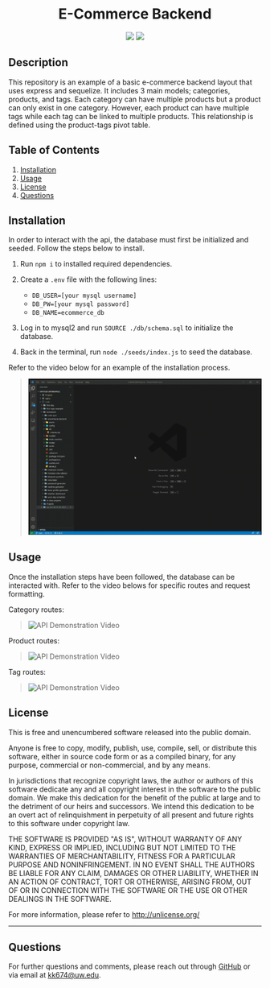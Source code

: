 <h1 align="center"><strong>E-Commerce Backend</strong></h1>

<p align="center">
  <img src="https://img.shields.io/github/languages/top/kkolyvek/ecommerce-backend">
  <img src="https://img.shields.io/badge/License-Unlicensed-blue.svg">
</p>

## Description

This repository is an example of a basic e-commerce backend layout that uses express and sequelize. It includes 3 main models; categories, products, and tags. Each category can have multiple products but a product can only exist in one category. However, each product can have multiple tags while each tag can be linked to multiple products. This relationship is defined using the product-tags pivot table.

## Table of Contents

1. [Installation](#installation)
2. [Usage](#usage)
3. [License](#license)
4. [Questions](#questions)

## Installation

In order to interact with the api, the database must first be initialized and seeded. Follow the steps below to install.

1. Run `npm i` to installed required dependencies.
2. Create a `.env` file with the following lines:

   - `DB_USER=[your mysql username]`
   - `DB_PW=[your mysql password]`
   - `DB_NAME=ecommerce_db`

3. Log in to mysql2 and run `SOURCE ./db/schema.sql` to initialize the database.
4. Back in the terminal, run `node ./seeds/index.js` to seed the database.

Refer to the video below for an example of the installation process.

> ![Installation Video](./assets/readme/readme-install.gif)

## Usage

Once the installation steps have been followed, the database can be interacted with. Refer to the video belows for specific routes and request formatting.

Category routes:

> ![API Demonstration Video](./assets/readme/readme-categories.gif)

Product routes:

> ![API Demonstration Video](./assets/readme/readme-products.gif)

Tag routes:

> ![API Demonstration Video](./assets/readme/readme-tags.gif)

## License

This is free and unencumbered software released into the public domain.

Anyone is free to copy, modify, publish, use, compile, sell, or
distribute this software, either in source code form or as a compiled
binary, for any purpose, commercial or non-commercial, and by any
means.

In jurisdictions that recognize copyright laws, the author or authors
of this software dedicate any and all copyright interest in the
software to the public domain. We make this dedication for the benefit
of the public at large and to the detriment of our heirs and
successors. We intend this dedication to be an overt act of
relinquishment in perpetuity of all present and future rights to this
software under copyright law.

THE SOFTWARE IS PROVIDED "AS IS", WITHOUT WARRANTY OF ANY KIND,
EXPRESS OR IMPLIED, INCLUDING BUT NOT LIMITED TO THE WARRANTIES OF
MERCHANTABILITY, FITNESS FOR A PARTICULAR PURPOSE AND NONINFRINGEMENT.
IN NO EVENT SHALL THE AUTHORS BE LIABLE FOR ANY CLAIM, DAMAGES OR
OTHER LIABILITY, WHETHER IN AN ACTION OF CONTRACT, TORT OR OTHERWISE,
ARISING FROM, OUT OF OR IN CONNECTION WITH THE SOFTWARE OR THE USE OR
OTHER DEALINGS IN THE SOFTWARE.

For more information, please refer to <http://unlicense.org/>

---

## Questions

For further questions and comments, please reach out through [GitHub](https://github.com/kkolyvek) or via email at kk674@uw.edu.
